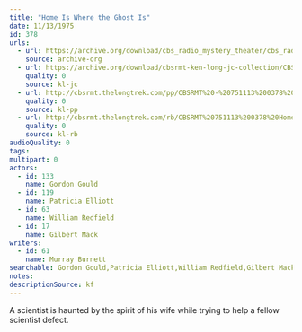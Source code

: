 ```yaml
---
title: "Home Is Where the Ghost Is"
date: 11/13/1975
id: 378
urls: 
  - url: https://archive.org/download/cbs_radio_mystery_theater/cbs_radio_mystery_theater-0351-0400.zip/cbs_radio_mystery_theater-0351-0400%2Fcbsrmt_0378_home_is_where_the_ghost_is.mp3
    source: archive-org
  - url: https://archive.org/download/cbsrmt-ken-long-jc-collection/CBSRMT - 751113 0378 Home Is Where The Ghost Is vbr fb2_jc.mp3
    quality: 0
    source: kl-jc
  - url: http://cbsrmt.thelongtrek.com/pp/CBSRMT%20-%20751113%200378%20Home%20Is%20Where%20the%20Ghost%20Is_pp.mp3
    quality: 0
    source: kl-pp
  - url: http://cbsrmt.thelongtrek.com/rb/CBSRMT%20751113%200378%20Home%20Is%20Where%20the%20Ghost%20Is_wuwm%20(repeat%204_11_76).mp3
    quality: 0
    source: kl-rb
audioQuality: 0
tags: 
multipart: 0
actors:  
  - id: 133
    name: Gordon Gould  
  - id: 119
    name: Patricia Elliott  
  - id: 63
    name: William Redfield  
  - id: 17
    name: Gilbert Mack
writers:  
  - id: 61
    name: Murray Burnett
searchable: Gordon Gould,Patricia Elliott,William Redfield,Gilbert Mack Murray Burnett
notes: 
descriptionSource: kf
---
```

A scientist is haunted by the spirit of his wife while trying to help a fellow scientist defect.
